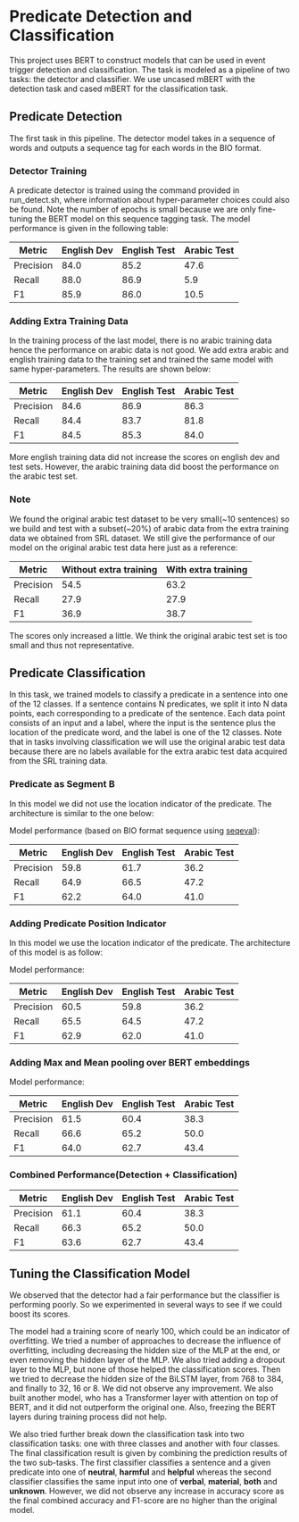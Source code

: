 # Predicate Detection and Classification

This project uses BERT to construct models that can be used in event trigger 
detection and classification. The task is modeled as a pipeline of two 
tasks: the detector and classifier. We use uncased mBERT with the detection 
task and cased mBERT for the classification task. 

## Predicate Detection
The first task in this pipeline. The detector model takes in a sequence of words
and outputs a sequence tag for each words in the BIO format.

### Detector Training
A predicate detector is trained using the command provided in run_detect.sh,
where information about hyper-parameter choices could also be found.
Note the number of epochs is small because we are only fine-tuning the BERT
model on this sequence tagging task. The model performance is given in the
following table:

|Metric|English Dev|English Test|Arabic Test|
|---|---|---|---|
|Precision|84.0|85.2|47.6|
|Recall|88.0|86.9|5.9|
|F1|85.9|86.0|10.5|


### Adding Extra Training Data

In the training process of the last model, there is no arabic training data
hence the performance on arabic data is not good. We add extra arabic and english
training data to the training set and trained the same model with same 
hyper-parameters. The results are shown below:

|Metric|English Dev|English Test|Arabic Test|
|---|---|---|---|
|Precision|84.6|86.9|86.3|
|Recall|84.4|83.7|81.8|
|F1|84.5|85.3|84.0|

More english training data did not increase the scores on english dev and test
sets. However, the arabic training data did boost the performance on the arabic
test set. 

### Note
We found the original arabic test dataset to be very small(~10 sentences) so we
build and test with a subset(~20%) of arabic data from the extra training data
we obtained from SRL dataset. We still give the performance of our model on the
original arabic test data here just as a reference:

|Metric|Without extra training|With extra training|
|---|---|---|
|Precision|54.5|63.2|
|Recall|27.9|27.9|
|F1|36.9|38.7|

The scores only increased a little. We think the original arabic test set is
too small and thus not representative.

## Predicate Classification
In this task, we trained models to classify a predicate in a sentence into
one of the 12 classes. If a sentence contains N predicates, we split
it into N data points, each corresponding to a predicate of the sentence.
Each data point consists of an input and a label, where the input is the sentence plus the
location of the predicate word, and the label is one of the 12 classes. Note
that in tasks involving classification we will use the original arabic test
data because there are no labels available for the extra arabic test data
acquired from the SRL training data.


### Predicate as Segment B
In this model we did not use the location indicator of the predicate. The 
architecture is similar to the one below:

Model performance (based on BIO format sequence using 
[seqeval](https://github.com/chakki-works/seqeval)):

|Metric|English Dev|English Test|Arabic Test|
|---|---|---|---|
|Precision|59.8|61.7|36.2|
|Recall|64.9|66.5|47.2|
|F1|62.2|64.0|41.0|

### Adding Predicate Position Indicator
In this model we use the location indicator of the predicate. The architecture
of this model is as follow:

Model performance:

|Metric|English Dev|English Test|Arabic Test|
|---|---|---|---|
|Precision|60.5|59.8|36.2|
|Recall|65.5|64.5|47.2|
|F1|62.9|62.0|41.0|


### Adding Max and Mean pooling over BERT embeddings

Model performance:

|Metric|English Dev|English Test|Arabic Test|
|---|---|---|---|
|Precision|61.5|60.4|38.3|
|Recall|66.6|65.2|50.0|
|F1|64.0|62.7|43.4|

### Combined Performance(Detection + Classification)

|Metric|English Dev|English Test|Arabic Test|
|---|---|---|---|
|Precision|61.1|60.4|38.3|
|Recall|66.3|65.2|50.0|
|F1|63.6|62.7|43.4|

## Tuning the Classification Model

We observed that the detector had a fair performance but the classifier is
performing poorly. So we experimented in several ways to see if we could
boost its scores.

The model had a training score of nearly 100, which could be an indicator of
overfitting. We tried a number of approaches to decrease the influence of 
overfitting, including decreasing the hidden size of the MLP at the end, or
even removing the hidden layer of the MLP. We also tried adding a dropout
layer to the MLP, but none of those helped the classification scores. Then
we tried to decrease the hidden size of the BiLSTM layer, from 768 to 384,
and finally to 32, 16 or 8. We did not observe any improvement. We also
built another model, who has a Transformer layer with attention on top of
BERT, and it did not outperform the original one. Also, freezing the BERT
layers during training process did not help.

We also tried further break down the classification task into two classification
tasks: one with three classes and another with four classes. The final 
classification result is given by combining the prediction results of the two
sub-tasks. The first classifier classifies a sentence and a given predicate into 
one of **neutral**, **harmful** and **helpful** whereas the second classifier
classifies the same input into one of **verbal**, **material**, **both** and 
**unknown**. However, we did not observe any increase in accuracy score as the
final combined accuracy and F1-score are no higher than the original model.